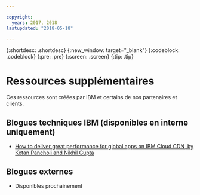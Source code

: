 ```yaml
---

copyright:
  years: 2017, 2018
lastupdated: "2018-05-18"

---
```


{:shortdesc: .shortdesc}
{:new_window: target="_blank"}
{:codeblock: .codeblock}
{:pre: .pre}
{:screen: .screen}
{:tip: .tip}

# Ressources supplémentaires

Ces ressources sont créées par IBM et certains de nos partenaires et clients.

## Blogues techniques IBM (disponibles en interne uniquement)

 * [How to deliver great performance for global apps on IBM Cloud CDN, by Ketan Pancholi and Nikhil Gupta](https://www.ibm.com/w3-techblog/use-cases/2018/05/content-delivery-service/)


## Blogues externes

* Disponibles prochainement
